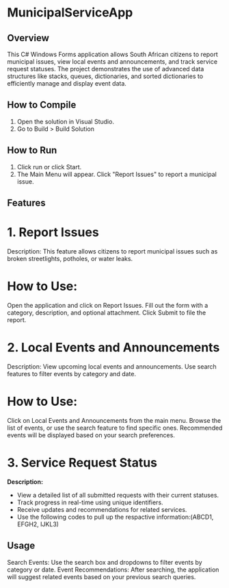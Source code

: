 # MunicipalServiceApp

## Overview
This C# Windows Forms application allows South African citizens to report municipal issues, view local events and announcements, and track service request statuses. The project demonstrates the use of advanced data structures like stacks, queues, dictionaries, and sorted dictionaries to efficiently manage and display event data.

## How to Compile
1. Open the solution in Visual Studio.
2. Go to Build > Build Solution 

## How to Run
1. Click run or click Start.
2. The Main Menu will appear. Click "Report Issues" to report a municipal issue.

## Features
# 1. Report Issues
Description: This feature allows citizens to report municipal issues such as broken streetlights, potholes, or water leaks.
# How to Use:
Open the application and click on Report Issues.
Fill out the form with a category, description, and optional attachment.
Click Submit to file the report.
# 2. Local Events and Announcements
Description: View upcoming local events and announcements. Use search features to filter events by category and date.
# How to Use:
Click on Local Events and Announcements from the main menu.
Browse the list of events, or use the search feature to find specific ones.
Recommended events will be displayed based on your search preferences.
# 3. **Service Request Status**
**Description:**
- View a detailed list of all submitted requests with their current statuses.
- Track progress in real-time using unique identifiers.
- Receive updates and recommendations for related services.
- Use the following codes to pull up the respactive information:(ABCD1, EFGH2, IJKL3)
## Usage
Search Events: Use the search box and dropdowns to filter events by category or date.
Event Recommendations: After searching, the application will suggest related events based on your previous search queries.
